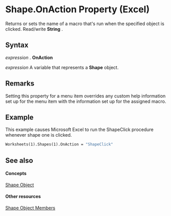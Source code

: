 
# Shape.OnAction Property (Excel)

Returns or sets the name of a macro that's run when the specified object is clicked. Read/write  **String** .


## Syntax

 _expression_ . **OnAction**

 _expression_ A variable that represents a **Shape** object.


## Remarks

Setting this property for a menu item overrides any custom help information set up for the menu item with the information set up for the assigned macro.


## Example

This example causes Microsoft Excel to run the ShapeClick procedure whenever shape one is clicked.


```vb
Worksheets(1).Shapes(1).OnAction = "ShapeClick"
```


## See also


#### Concepts


[Shape Object](8f01fcd1-b7d9-5216-2de5-40fb6648a403.md)
#### Other resources


[Shape Object Members](0fed7136-4228-6c32-507d-3bd36aa56d9a.md)
